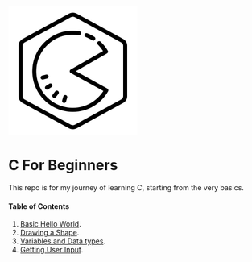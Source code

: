 ![](assets/c-lang.svg)

# C For Beginners

This repo is for my journey of learning C, starting from the very basics.

#### Table of Contents

1. [Basic Hello World](/content/001-%20Basic%20Hello%20World.md).
2. [Drawing a Shape](/content/002-%20Drawing%20a%20Shape.md).
3. [Variables and Data types](/content/003-%20Variables%20and%20Data%20types.md).
4. [Getting User Input](/content/004-%20Getting%20User%20Input.md).

